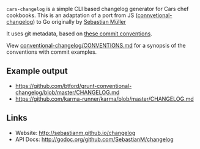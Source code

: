 `cars-changelog` is a simple CLI based changelog generator for Cars chef cookbooks. 
This is an adaptation of a port from JS ([connvetional-changelog](https://github.com/ajoslin/conventional-changelog)) to Go originally by [Sebastian Müller](https://github.com/SebastianM/changelog)

It uses git metadata, based on [these commit conventions](https://docs.google.com/document/d/1QrDFcIiPjSLDn3EL15IJygNPiHORgU1_OOAqWjiDU5Y/).

View [conventional-changelog/CONVENTIONS.md](https://github.com/ajoslin/conventional-changelog/blob/master/CONVENTIONS.md) for a synopsis of the conventions with commit examples.

## Example output
- https://github.com/btford/grunt-conventional-changelog/blob/master/CHANGELOG.md
- https://github.com/karma-runner/karma/blob/master/CHANGELOG.md

## Links
- Website: http://sebastianm.github.io/changelog
- API Docs:  http://godoc.org/github.com/SebastianM/changelog

